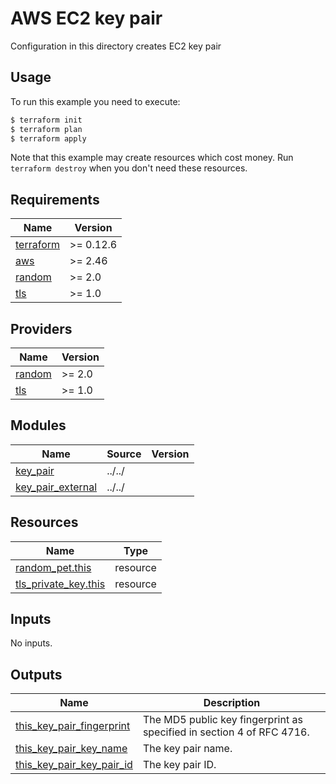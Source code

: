 # AWS EC2 key pair

Configuration in this directory creates EC2 key pair

## Usage

To run this example you need to execute:

```bash
$ terraform init
$ terraform plan
$ terraform apply
```

Note that this example may create resources which cost money. Run `terraform destroy` when you don't need these resources.

<!-- BEGINNING OF PRE-COMMIT-TERRAFORM DOCS HOOK -->
## Requirements

| Name | Version |
|------|---------|
| <a name="requirement_terraform"></a> [terraform](#requirement\_terraform) | >= 0.12.6 |
| <a name="requirement_aws"></a> [aws](#requirement\_aws) | >= 2.46 |
| <a name="requirement_random"></a> [random](#requirement\_random) | >= 2.0 |
| <a name="requirement_tls"></a> [tls](#requirement\_tls) | >= 1.0 |

## Providers

| Name | Version |
|------|---------|
| <a name="provider_random"></a> [random](#provider\_random) | >= 2.0 |
| <a name="provider_tls"></a> [tls](#provider\_tls) | >= 1.0 |

## Modules

| Name | Source | Version |
|------|--------|---------|
| <a name="module_key_pair"></a> [key\_pair](#module\_key\_pair) | ../../ |  |
| <a name="module_key_pair_external"></a> [key\_pair\_external](#module\_key\_pair\_external) | ../../ |  |

## Resources

| Name | Type |
|------|------|
| [random_pet.this](https://registry.terraform.io/providers/hashicorp/random/latest/docs/resources/pet) | resource |
| [tls_private_key.this](https://registry.terraform.io/providers/hashicorp/tls/latest/docs/resources/private_key) | resource |

## Inputs

No inputs.

## Outputs

| Name | Description |
|------|-------------|
| <a name="output_this_key_pair_fingerprint"></a> [this\_key\_pair\_fingerprint](#output\_this\_key\_pair\_fingerprint) | The MD5 public key fingerprint as specified in section 4 of RFC 4716. |
| <a name="output_this_key_pair_key_name"></a> [this\_key\_pair\_key\_name](#output\_this\_key\_pair\_key\_name) | The key pair name. |
| <a name="output_this_key_pair_key_pair_id"></a> [this\_key\_pair\_key\_pair\_id](#output\_this\_key\_pair\_key\_pair\_id) | The key pair ID. |
<!-- END OF PRE-COMMIT-TERRAFORM DOCS HOOK -->
